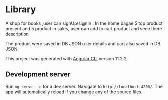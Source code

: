 # Library

A shop for books ,user can signUp\signIn .
In the home pagae 5 top product present and 5 product in sales, user can add to cart product and seee there description

The product were saved in DB JSON user details and cart also saved in DB JSON.


This project was generated with [Angular CLI](https://github.com/angular/angular-cli) version 11.2.2.

## Development server

Run `ng serve --o` for a dev server. Navigate to `http://localhost:4200/`. The app will automatically reload if you change any of the source files.

